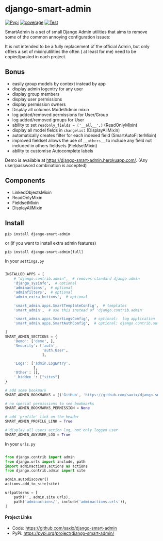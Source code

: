 django-smart-admin
==================


[![Pypi](https://badge.fury.io/py/django-smart-admin.svg)](https://badge.fury.io/py/django-smart-admin)
[![coverage](https://codecov.io/github/saxix/django-smart-admin/coverage.svg?branch=develop)](https://codecov.io/github/saxix/django-smart-admin?branch=develop)
[![Test](https://github.com/saxix/django-smart-admin/actions/workflows/test.yml/badge.svg)](https://github.com/saxix/django-smart-admin/actions/workflows/test.yml)

SmartAdmin is a set of small Django Admin utilities that aims to remove some of the common annoying configuration
issues:

It is not intended to be a fully replacement of the official Admin, but only offers a set of mixin/utilities the often (
at least for me)
need to be copied/pasted in each project.

## Bonus

- easily group models by context instead by app
- display admin logentry for any user
- display group members
- display user permissions
- display permission owners
- Display all columns ModelAdmin mixin
- log added/removed permissions for User/Group
- log added/removed groups for User
- ability to set `readonly_fields = ('__all__',)` (ReadOnlyMixin)
- display all model fields in `changelist` (DisplayAllMixin)
- automatically creates filter for each indexed field (SmartAutoFilterMixin)
- improved fieldset allows the use of `__others__` to include any field not included in others fieldsets (FieldsetMixin)
- ability to customise Autocomplete labels

Demo is available at https://django-smart-admin.herokuapp.com/.
(Any user/password combination is accepted)

## Components

- LinkedObjectsMixin
- ReadOnlyMixin
- FieldsetMixin
- DisplayAllMixin

## Install

    pip install django-smart-admin

or (if you want to install extra admin features)

    pip install django-smart-admin[full]

In your `settings.py`

```python

INSTALLED_APPS = [
    # "django.contrib.admin",  # removes standard django admin
    'django_sysinfo',  # optional
    'adminactions',  # optional
    'adminfilters',  # optional
    'admin_extra_buttons',  # optional

    'smart_admin.apps.SmartTemplateConfig',  # templates
    'smart_admin',  # use this instead of 'django.contrib.admin'

    'smart_admin.apps.SmartLogsConfig',  # optional:  log application
    'smart_admin.apps.SmartAuthConfig',  # optional: django.contrib.auth enhancements

]
SMART_ADMIN_SECTIONS = {
    'Demo': ['demo', ],
    'Security': ['auth',
                 'auth.User',
                 ],

    'Logs': ['admin.LogEntry',
             ],
    'Other': [],
    '_hidden_': ["sites"]
}

# add some bookmark
SMART_ADMIN_BOOKMARKS = [('GitHub', 'https://github.com/saxix/django-smart-admin')]

# no special permissions to see bookmarks
SMART_ADMIN_BOOKMARKS_PERMISSION = None

# add 'profile' link on the header
SMART_ADMIN_PROFILE_LINK = True

# display all users action log, not only logged user
SMART_ADMIN_ANYUSER_LOG = True

```

In your `urls.py`

```python

from django.contrib import admin
from django.urls import include, path
import adminactions.actions as actions
from django.contrib.admin import site

admin.autodiscover()
actions.add_to_site(site)

urlpatterns = [
    path('', admin.site.urls),
    path('adminactions/', include('adminactions.urls')),
]

```

#### Project Links

- Code: https://github.com/saxix/django-smart-admin
- PyPi: https://pypi.org/project/django-smart-admin/
